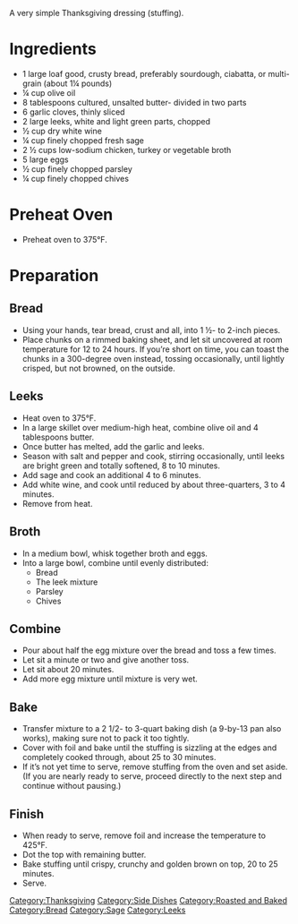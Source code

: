 A very simple Thanksgiving dressing (stuffing).

# Ingredients

-   1 large loaf good, crusty bread, preferably sourdough, ciabatta, or
    multi-grain (about 1¼ pounds)
-   ¼ cup olive oil
-   8 tablespoons cultured, unsalted butter- divided in two parts
-   6 garlic cloves, thinly sliced
-   2 large leeks, white and light green parts, chopped
-   ½ cup dry white wine
-   ¼ cup finely chopped fresh sage
-   2 ½ cups low-sodium chicken, turkey or vegetable broth
-   5 large eggs
-   ½ cup finely chopped parsley
-   ¼ cup finely chopped chives

# Preheat Oven

-   Preheat oven to 375°F.

# Preparation

## Bread

-   Using your hands, tear bread, crust and all, into 1 ½- to 2-inch
    pieces.
-   Place chunks on a rimmed baking sheet, and let sit uncovered at room
    temperature for 12 to 24 hours. If you’re short on time, you can
    toast the chunks in a 300-degree oven instead, tossing occasionally,
    until lightly crisped, but not browned, on the outside.

## Leeks

-   Heat oven to 375°F.
-   In a large skillet over medium-high heat, combine olive oil and 4
    tablespoons butter.
-   Once butter has melted, add the garlic and leeks.
-   Season with salt and pepper and cook, stirring occasionally, until
    leeks are bright green and totally softened, 8 to 10 minutes.
-   Add sage and cook an additional 4 to 6 minutes.
-   Add white wine, and cook until reduced by about three-quarters, 3 to
    4 minutes.
-   Remove from heat.

## Broth

-   In a medium bowl, whisk together broth and eggs.
-   Into a large bowl, combine until evenly distributed:
    -   Bread
    -   The leek mixture
    -   Parsley
    -   Chives

## Combine

-   Pour about half the egg mixture over the bread and toss a few times.
-   Let sit a minute or two and give another toss.
-   Let sit about 20 minutes.
-   Add more egg mixture until mixture is very wet.

## Bake

-   Transfer mixture to a 2 1/2- to 3-quart baking dish (a 9-by-13 pan
    also works), making sure not to pack it too tightly.
-   Cover with foil and bake until the stuffing is sizzling at the edges
    and completely cooked through, about 25 to 30 minutes.
-   If it’s not yet time to serve, remove stuffing from the oven and set
    aside. (If you are nearly ready to serve, proceed directly to the
    next step and continue without pausing.)

## Finish

-   When ready to serve, remove foil and increase the temperature to
    425°F.
-   Dot the top with remaining butter.
-   Bake stuffing until crispy, crunchy and golden brown on top, 20 to
    25 minutes.
-   Serve.

[Category:Thanksgiving](Category:Thanksgiving "wikilink") [Category:Side
Dishes](Category:Side_Dishes "wikilink") [Category:Roasted and
Baked](Category:Roasted_and_Baked "wikilink")
[Category:Bread](Category:Bread "wikilink")
[Category:Sage](Category:Sage "wikilink")
[Category:Leeks](Category:Leeks "wikilink")